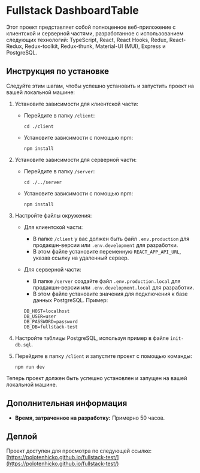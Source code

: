 # Fullstack DashboardTable

Этот проект представляет собой полноценное веб-приложение с клиентской и серверной частями, разработанное с использованием следующих технологий: TypeScript, React, React Hooks, Redux, React-Redux, Redux-toolkit, Redux-thunk, Material-UI (MUI), Express и PostgreSQL.

## Инструкция по установке

Следуйте этим шагам, чтобы успешно установить и запустить проект на вашей локальной машине:

1. Установите зависимости для клиентской части:
    
    - Перейдите в папку `/client`:
        
        `cd ./client`
        
    - Установите зависимости с помощью npm:
        
        `npm install`
        
2. Установите зависимости для серверной части:
    
    - Перейдите в папку `/server`:
        
        `cd ./../server`
        
    - Установите зависимости с помощью npm:
        
        `npm install`
        
3. Настройте файлы окружения:
    
    - Для клиентской части:
        
        - В папке `/client` у вас должен быть файл `.env.production` для продакшн-версии или `.env.development` для разработки.
        - В этом файле установите переменную `REACT_APP_API_URL`, указав ссылку на удаленный сервер.
    - Для серверной части:
        
        - В папке `/server` создайте файл `.env.production.local` для продакшн-версии или `.env.development.local` для разработки.
        - В этом файле установите значения для подключения к базе данных PostgreSQL. Пример:
        
        ```
        DB_HOST=localhost 
        DB_USER=user 
        DB_PASSWORD=password 
        DB_DB=fullstack-test
        ```
        
4. Настройте таблицы PostgreSQL, используя пример в файле `init-db.sql`.
    
5. Перейдите в папку `/client` и запустите проект с помощью команды:
    
    `npm run dev`
    

Теперь проект должен быть успешно установлен и запущен на вашей локальной машине.

## Дополнительная информация

- **Время, затраченное на разработку:** Примерно 50 часов.

## Деплой

Проект доступен для просмотра по следующей ссылке: [https://polotenhicko.github.io/fullstack-test/](https://polotenhicko.github.io/fullstack-test/)